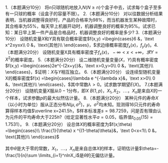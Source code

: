 1.（本题满分10分）
 将$n$只球随机地放入$N(N≥n)$个盒子中去，试求每个盒子至多有一只球的概率（设盒子的容量不限）。
 2.（本题满分10分）
 对以往数据分析结果表明，当机器调整得良好时，产品的合格率为$98\%，$而当机器发生某种故障时，其合格率为$55\%$，每天早上机器开动时，机器调整良好的概率为$95\%。$试求已知：某日早上第一件产品是合格品时，机器调整良好的概率是多少?
 3.（本题满分10分）
 设随机变量$X$和$Y$具有联合概率密度$f(x,y) =\begin{cases}6 &，\text x^2≤y≤x\\ 0 &，\text{其他}\\ \end{cases}，$求边缘概率密度$f_x(x)，f_y(y)。$​
 4.（本题满分20分）
 设随机变量X具有概率密度子$f_x(x)，-\infty<x<+\infty，求Y=X^2$的概率密度。
 5.（本题满分20分）
 设二维随机变量变量$(X，Y)$具有概率密度$f(x,y) =\begin{cases}2e^{-(2x+y)}&，\text x>0,y>0\\ 0 &，\text{其他}\\ \end{cases}，$证明：$X$与$Y$相互独立。
 6.（本题满分20分）
 设连续型随机变量X的概率密度$f(x) =\begin{cases}\lambda e ^{-\lambda x}&，\text x>0\\ 0 &，\text{其他}\\ \end{cases}，$其中常数$\lambda>0。$试求数学期望$E(X)。$
 7.(本题满分20分）
 设随机变量$X$服从$0-1$分布，即$X~B(1,p)，X_1, X_2，\cdots ，X_n$是来自$X$的一个样本，试求参数$p$的最大似然估计量。
 8.（本题满分20分）
 某种元件的寿命$X$（以小时为单位）服从正态分布$N(\mu,\sigma^2)，\mu，\sigma^2$均未知。现测得$16$只元件的寿命算得样本均值$\overline x=241.5h，$样本标准差$s=98.7259，$问是否有理由认为元件的平均寿命大于$225h?$（给定显著性水平$a=0.05，$临界值$t_{0.05}(15)=1.7531）。$
 9.（本题满分20分）
 设总体$X$的概率密度为$f(x;\theta) =\begin{cases}\\ \frac{1}{\theta} x ^{(1-\theta)\theta}&，\text 0<x<1\\ 0 &，\text{其他}\\ \end{cases}$<br /><br />其中$\theta$是大于零的常数$，X_1，\cdots，X_n$是来自总体$X$的样本，证明估计量$\theta=-\frac{1}{n}\sum \limits_{i=1}^nlnX_i$是$\theta$的无偏估计量。
 